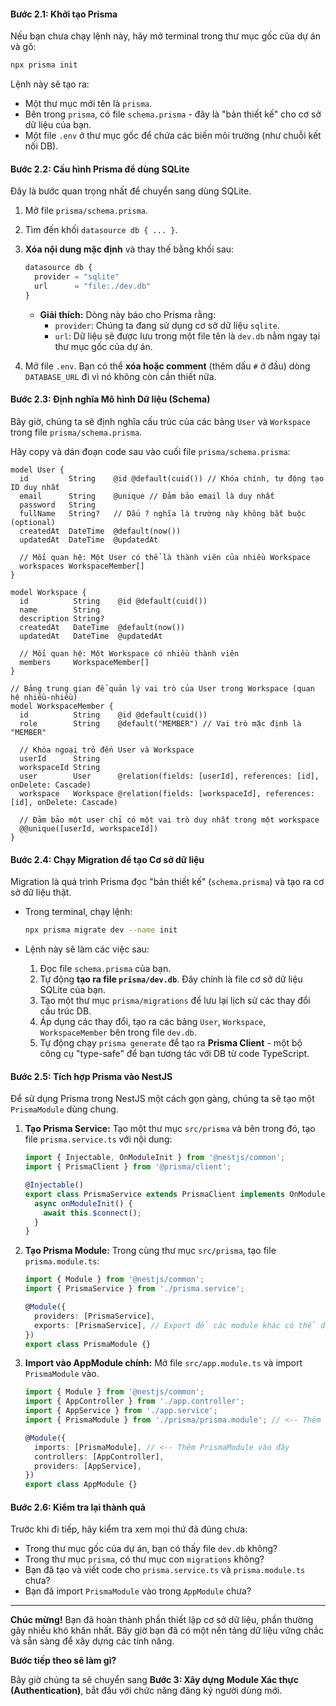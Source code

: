 #### **Bước 2.1: Khởi tạo Prisma**

Nếu bạn chưa chạy lệnh này, hãy mở terminal trong thư mục gốc của dự án và gõ:

```bash
npx prisma init
```

Lệnh này sẽ tạo ra:
*   Một thư mục mới tên là `prisma`.
*   Bên trong `prisma`, có file `schema.prisma` - đây là "bản thiết kế" cho cơ sở dữ liệu của bạn.
*   Một file `.env` ở thư mục gốc để chứa các biến môi trường (như chuỗi kết nối DB).

#### **Bước 2.2: Cấu hình Prisma để dùng SQLite**

Đây là bước quan trọng nhất để chuyển sang dùng SQLite.

1.  Mở file `prisma/schema.prisma`.
2.  Tìm đến khối `datasource db { ... }`.
3.  **Xóa nội dung mặc định** và thay thế bằng khối sau:

    ```ts
    datasource db {
      provider = "sqlite"
      url      = "file:./dev.db"
    }
    ```

    *   **Giải thích:** Dòng này báo cho Prisma rằng:
        *   `provider`: Chúng ta đang sử dụng cơ sở dữ liệu `sqlite`.
        *   `url`: Dữ liệu sẽ được lưu trong một file tên là `dev.db` nằm ngay tại thư mục gốc của dự án.

4.  Mở file `.env`. Bạn có thể **xóa hoặc comment** (thêm dấu `#` ở đầu) dòng `DATABASE_URL` đi vì nó không còn cần thiết nữa.

#### **Bước 2.3: Định nghĩa Mô hình Dữ liệu (Schema)**

Bây giờ, chúng ta sẽ định nghĩa cấu trúc của các bảng `User` và `Workspace` trong file `prisma/schema.prisma`.

Hãy copy và dán đoạn code sau vào cuối file `prisma/schema.prisma`:

```prisma
model User {
  id         String    @id @default(cuid()) // Khóa chính, tự động tạo ID duy nhất
  email      String    @unique // Đảm bảo email là duy nhất
  password   String
  fullName   String?   // Dấu ? nghĩa là trường này không bắt buộc (optional)
  createdAt  DateTime  @default(now())
  updatedAt  DateTime  @updatedAt

  // Mối quan hệ: Một User có thể là thành viên của nhiều Workspace
  workspaces WorkspaceMember[]
}

model Workspace {
  id          String    @id @default(cuid())
  name        String
  description String?
  createdAt   DateTime  @default(now())
  updatedAt   DateTime  @updatedAt

  // Mối quan hệ: Một Workspace có nhiều thành viên
  members     WorkspaceMember[]
}

// Bảng trung gian để quản lý vai trò của User trong Workspace (quan hệ nhiều-nhiều)
model WorkspaceMember {
  id          String    @id @default(cuid())
  role        String    @default("MEMBER") // Vai trò mặc định là "MEMBER"

  // Khóa ngoại trỏ đến User và Workspace
  userId      String
  workspaceId String
  user        User      @relation(fields: [userId], references: [id], onDelete: Cascade)
  workspace   Workspace @relation(fields: [workspaceId], references: [id], onDelete: Cascade)

  // Đảm bảo một user chỉ có một vai trò duy nhất trong một workspace
  @@unique([userId, workspaceId])
}
```

#### **Bước 2.4: Chạy Migration để tạo Cơ sở dữ liệu**

Migration là quá trình Prisma đọc "bản thiết kế" (`schema.prisma`) và tạo ra cơ sở dữ liệu thật.

*   Trong terminal, chạy lệnh:
    ```bash
    npx prisma migrate dev --name init
    ```

*   Lệnh này sẽ làm các việc sau:
    1.  Đọc file `schema.prisma` của bạn.
    2.  Tự động **tạo ra file `prisma/dev.db`**. Đây chính là file cơ sở dữ liệu SQLite của bạn.
    3.  Tạo một thư mục `prisma/migrations` để lưu lại lịch sử các thay đổi cấu trúc DB.
    4.  Áp dụng các thay đổi, tạo ra các bảng `User`, `Workspace`, `WorkspaceMember` bên trong file `dev.db`.
    5.  Tự động chạy `prisma generate` để tạo ra **Prisma Client** - một bộ công cụ "type-safe" để bạn tương tác với DB từ code TypeScript.

#### **Bước 2.5: Tích hợp Prisma vào NestJS**

Để sử dụng Prisma trong NestJS một cách gọn gàng, chúng ta sẽ tạo một `PrismaModule` dùng chung.

1.  **Tạo Prisma Service:** Tạo một thư mục `src/prisma` và bên trong đó, tạo file `prisma.service.ts` với nội dung:
    ```typescript
    import { Injectable, OnModuleInit } from '@nestjs/common';
    import { PrismaClient } from '@prisma/client';

    @Injectable()
    export class PrismaService extends PrismaClient implements OnModuleInit {
      async onModuleInit() {
        await this.$connect();
      }
    }
    ```

2.  **Tạo Prisma Module:** Trong cùng thư mục `src/prisma`, tạo file `prisma.module.ts`:
    ```typescript
    import { Module } from '@nestjs/common';
    import { PrismaService } from './prisma.service';

    @Module({
      providers: [PrismaService],
      exports: [PrismaService], // Export để các module khác có thể dùng
    })
    export class PrismaModule {}
    ```

3.  **Import vào AppModule chính:** Mở file `src/app.module.ts` và import `PrismaModule` vào.
    ```typescript
    import { Module } from '@nestjs/common';
    import { AppController } from './app.controller';
    import { AppService } from './app.service';
    import { PrismaModule } from './prisma/prisma.module'; // <-- Thêm dòng này

    @Module({
      imports: [PrismaModule], // <-- Thêm PrismaModule vào đây
      controllers: [AppController],
      providers: [AppService],
    })
    export class AppModule {}
    ```

#### **Bước 2.6: Kiểm tra lại thành quả**

Trước khi đi tiếp, hãy kiểm tra xem mọi thứ đã đúng chưa:
*   Trong thư mục gốc của dự án, bạn có thấy file `dev.db` không?
*   Trong thư mục `prisma`, có thư mục con `migrations` không?
*   Bạn đã tạo và viết code cho `prisma.service.ts` và `prisma.module.ts` chưa?
*   Bạn đã import `PrismaModule` vào trong `AppModule` chưa?

---

**Chúc mừng!** Bạn đã hoàn thành phần thiết lập cơ sở dữ liệu, phần thường gây nhiều khó khăn nhất. Bây giờ bạn đã có một nền tảng dữ liệu vững chắc và sẵn sàng để xây dựng các tính năng.

**Bước tiếp theo sẽ làm gì?**

Bây giờ chúng ta sẽ chuyển sang **Bước 3: Xây dựng Module Xác thực (Authentication)**, bắt đầu với chức năng đăng ký người dùng mới.
